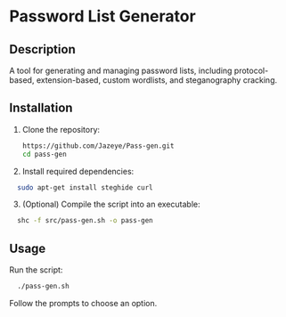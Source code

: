 # Password List Generator

## Description
A tool for generating and managing password lists, including protocol-based, extension-based, custom wordlists, and steganography cracking.

## Installation

1. Clone the repository:
   ```bash
   https://github.com/Jazeye/Pass-gen.git
   cd pass-gen

 2. Install required dependencies:
```bash
  sudo apt-get install steghide curl
```
3. (Optional) Compile the script into an executable:

```bash
  shc -f src/pass-gen.sh -o pass-gen
```
## Usage
Run the script:

```bash
  ./pass-gen.sh
```
Follow the prompts to choose an option.
